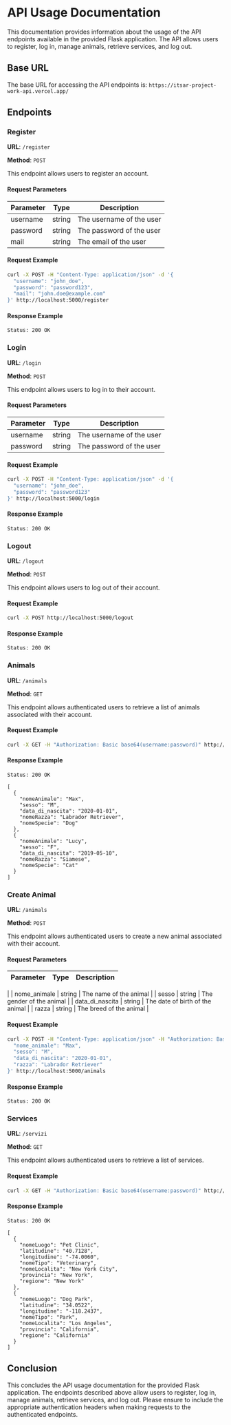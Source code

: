 # API Usage Documentation

This documentation provides information about the usage of the API endpoints available in the provided Flask application. The API allows users to register, log in, manage animals, retrieve services, and log out.

## Base URL

The base URL for accessing the API endpoints is: `https://itsar-project-work-api.vercel.app/`

## Endpoints

### Register

**URL**: `/register`

**Method**: `POST`

This endpoint allows users to register an account.

#### Request Parameters

| Parameter | Type   | Description            |
|-----------|--------|------------------------|
| username  | string | The username of the user|
| password  | string | The password of the user|
| mail      | string | The email of the user   |

#### Request Example

```bash
curl -X POST -H "Content-Type: application/json" -d '{
  "username": "john_doe",
  "password": "password123",
  "mail": "john.doe@example.com"
}' http://localhost:5000/register
```

#### Response Example

```
Status: 200 OK
```

### Login

**URL**: `/login`

**Method**: `POST`

This endpoint allows users to log in to their account.

#### Request Parameters

| Parameter | Type   | Description            |
|-----------|--------|------------------------|
| username  | string | The username of the user|
| password  | string | The password of the user|

#### Request Example

```bash
curl -X POST -H "Content-Type: application/json" -d '{
  "username": "john_doe",
  "password": "password123"
}' http://localhost:5000/login
```

#### Response Example

```
Status: 200 OK
```

### Logout

**URL**: `/logout`

**Method**: `POST`

This endpoint allows users to log out of their account.

#### Request Example

```bash
curl -X POST http://localhost:5000/logout
```

#### Response Example

```
Status: 200 OK
```

### Animals

**URL**: `/animals`

**Method**: `GET`

This endpoint allows authenticated users to retrieve a list of animals associated with their account.

#### Request Example

```bash
curl -X GET -H "Authorization: Basic base64(username:password)" http://localhost:5000/animals
```

#### Response Example

```
Status: 200 OK

[
  {
    "nomeAnimale": "Max",
    "sesso": "M",
    "data_di_nascita": "2020-01-01",
    "nomeRazza": "Labrador Retriever",
    "nomeSpecie": "Dog"
  },
  {
    "nomeAnimale": "Lucy",
    "sesso": "F",
    "data_di_nascita": "2019-05-10",
    "nomeRazza": "Siamese",
    "nomeSpecie": "Cat"
  }
]
```

### Create Animal

**URL**: `/animals`

**Method**: `POST`

This endpoint allows authenticated users to create a new animal associated with their account.

#### Request Parameters

| Parameter         | Type   | Description                    |
|-------------------|--------|--------------------------------

|
| nome_animale      | string | The name of the animal          |
| sesso             | string | The gender of the animal        |
| data_di_nascita   | string | The date of birth of the animal |
| razza             | string | The breed of the animal         |

#### Request Example

```bash
curl -X POST -H "Content-Type: application/json" -H "Authorization: Basic base64(username:password)" -d '{
  "nome_animale": "Max",
  "sesso": "M",
  "data_di_nascita": "2020-01-01",
  "razza": "Labrador Retriever"
}' http://localhost:5000/animals
```

#### Response Example

```
Status: 200 OK
```

### Services

**URL**: `/servizi`

**Method**: `GET`

This endpoint allows authenticated users to retrieve a list of services.

#### Request Example

```bash
curl -X GET -H "Authorization: Basic base64(username:password)" http://localhost:5000/servizi
```

#### Response Example

```
Status: 200 OK

[
  {
    "nomeLuogo": "Pet Clinic",
    "latitudine": "40.7128",
    "longitudine": "-74.0060",
    "nomeTipo": "Veterinary",
    "nomeLocalita": "New York City",
    "provincia": "New York",
    "regione": "New York"
  },
  {
    "nomeLuogo": "Dog Park",
    "latitudine": "34.0522",
    "longitudine": "-118.2437",
    "nomeTipo": "Park",
    "nomeLocalita": "Los Angeles",
    "provincia": "California",
    "regione": "California"
  }
]
```

## Conclusion

This concludes the API usage documentation for the provided Flask application. The endpoints described above allow users to register, log in, manage animals, retrieve services, and log out. Please ensure to include the appropriate authentication headers when making requests to the authenticated endpoints.